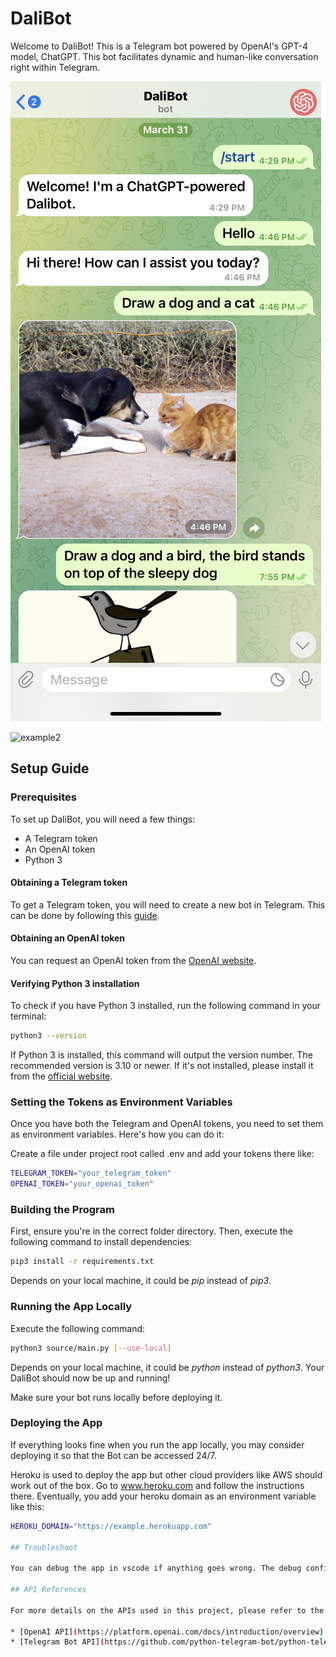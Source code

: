 # DaliBot

Welcome to DaliBot! This is a Telegram bot powered by OpenAI's GPT-4 model, ChatGPT. This bot facilitates dynamic and human-like conversation right within Telegram.

![example1](assets/example1.jpeg)

![example2](assets/example2.PNG)

## Setup Guide

### Prerequisites

To set up DaliBot, you will need a few things:

* A Telegram token
* An OpenAI token
* Python 3

#### Obtaining a Telegram token

To get a Telegram token, you will need to create a new bot in Telegram. This can be done by following this [guide](https://core.telegram.org/bots#how-do-i-create-a-bot).

#### Obtaining an OpenAI token

You can request an OpenAI token from the [OpenAI website](https://www.openai.com).

#### Verifying Python 3 installation

To check if you have Python 3 installed, run the following command in your terminal:

```bash
python3 --version
```

If Python 3 is installed, this command will output the version number. The recommended version is 3.10 or newer. If it's not installed, please install it from the [official website](https://www.python.org/downloads/).

### Setting the Tokens as Environment Variables

Once you have both the Telegram and OpenAI tokens, you need to set them as environment variables. Here's how you can do it:

Create a file under project root called .env and add your tokens there like:

```bash
TELEGRAM_TOKEN="your_telegram_token"
OPENAI_TOKEN="your_openai_token"
```

### Building the Program

First, ensure you're in the correct folder directory. Then, execute the following command to install dependencies:

```bash
pip3 install -r requirements.txt
```

Depends on your local machine, it could be *pip* instead of *pip3*.

### Running the App Locally

Execute the following command:

```bash
python3 source/main.py [--use-local]
```

Depends on your local machine, it could be *python* instead of *python3*. Your DaliBot should now be up and running!

Make sure your bot runs locally before deploying it.

### Deploying the App

If everything looks fine when you run the app locally, you may consider deploying it so that the Bot can be accessed 24/7. 

Heroku is used to deploy the app but other cloud providers like AWS should work out of the box. Go to www.heroku.com and follow the instructions there. Eventually, you add your heroku domain as an environment variable like this:

```bash
HEROKU_DOMAIN="https://example.herokuapp.com"

## Troubleshoot

You can debug the app in vscode if anything goes wrong. The debug configuration is in .vscode/launch.json and is ready for use.

## API References

For more details on the APIs used in this project, please refer to the following resources:

* [OpenAI API](https://platform.openai.com/docs/introduction/overview)
* [Telegram Bot API](https://github.com/python-telegram-bot/python-telegram-bot/wiki/Extensions---Your-first-Bot)
